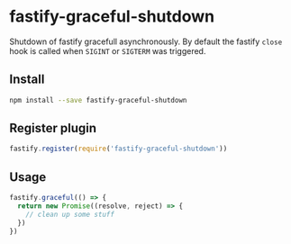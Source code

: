 # fastify-graceful-shutdown
Shutdown of fastify gracefull asynchronously. By default the fastify `close` hook is called when `SIGINT` or `SIGTERM` was triggered.

## Install
```bash
npm install --save fastify-graceful-shutdown
```

## Register plugin
```js
fastify.register(require('fastify-graceful-shutdown'))
```

## Usage
```js
fastify.graceful(() => {
  return new Promise((resolve, reject) => {
    // clean up some stuff
  })
})
```